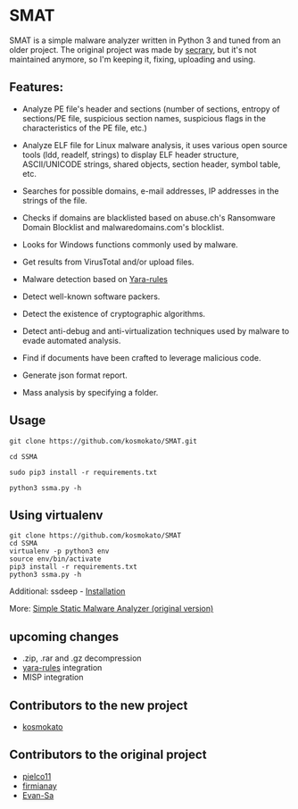 # SMAT

SMAT is a simple malware analyzer written in Python 3 and tuned from an older project.
The original project was made by [secrary](https://github.com/secrary/SSMA), but it's not maintained anymore, so I'm keeping it, fixing, uploading and using.

## Features:
* Analyze PE file's header and sections (number of sections, entropy of sections/PE file, suspicious section names, suspicious flags in the characteristics of the PE file, etc.)

* Analyze ELF file for Linux malware analysis, it uses various open source tools (ldd, readelf, strings) to display ELF header structure, ASCII/UNICODE strings, shared objects, section header, symbol table, etc.

* Searches for possible domains, e-mail addresses, IP addresses in the strings of the file.

* Checks if domains are blacklisted based on abuse.ch's Ransomware Domain Blocklist and malwaredomains.com's blocklist.

* Looks for Windows functions commonly used by malware.

* Get results from VirusTotal and/or upload files.

* Malware detection based on [Yara-rules](https://virustotal.github.io/yara/)

* Detect well-known software packers.

* Detect the existence of cryptographic algorithms.

* Detect anti-debug and anti-virtualization techniques used by malware to evade automated analysis.

* Find if documents have been crafted to leverage malicious code.

* Generate json format report.

* Mass analysis by specifying a folder.

## Usage
```
git clone https://github.com/kosmokato/SMAT.git

cd SSMA

sudo pip3 install -r requirements.txt

python3 ssma.py -h
```

## Using virtualenv
```
git clone https://github.com/kosmokato/SMAT
cd SSMA
virtualenv -p python3 env
source env/bin/activate
pip3 install -r requirements.txt
python3 ssma.py -h
```

Additional:
  ssdeep - [Installation](https://python-ssdeep.readthedocs.io/en/latest/installation.html)

More: [Simple Static Malware Analyzer (original version)](https://secrary.com/SSMA)

## upcoming changes
* .zip, .rar and .gz decompression
* [yara-rules](https://github.com/Yara-Rules/rules) integration
* MISP integration

## Contributors to the new project
* [kosmokato](https://github.com/kosmokato)

## Contributors to the original project
* [pielco11](https://github.com/pielco11)
* [firmianay](https://github.com/firmianay)
* [Evan-Sa](https://github.com/Evan-Sa)
